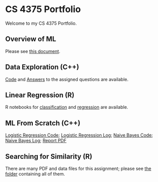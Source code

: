 # CS 4375 Portfolio

Welcome to my CS 4375 Portfolio.

## Overview of ML

Please see [this document](assignment1/assignment1.pdf).

## Data Exploration (C++)

[Code](assignment2/DataExploration-code.cpp) and [Answers](assignment2/DataExploration-answers.md) to the assigned questions are available.

## Linear Regression (R)

R notebooks for [classification](assignment3/Classification.pdf) and [regression](assignment3/Regression.pdf) are available.

## ML From Scratch (C++)

[Logistic Regression Code](assignment4/LogisticRegressionTitanic.cpp); [Logistic Regression Log](assignment4/LogisticRegressionTitanic-log.txt); [Naive Bayes Code](assignment4/NaiveBayesTitanic.cpp); [Naive Bayes Log](assignment4/NaiveBayesTitanic-log.txt); [Report PDF](assignment4/ML_Algorithms_from_Scratch.pdf)

## Searching for Similarity (R)

There are many PDF and data files for this assignment; please see [the folder](assignment5/) containing all of them.